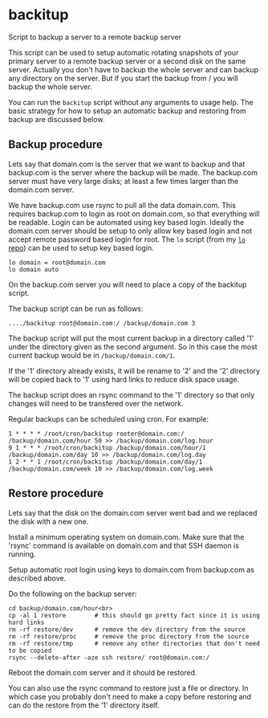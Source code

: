 # backitup
Script to backup a server to a remote backup server

This script can be used to setup automatic rotating snapshots of your primary server
to a remote backup server or a second disk on the same server. Actually you don't
have to backup the whole server and can backup any directory on the server. But
if you start the backup from / you will backup the whole server.

You can run the `backitup` script without any arguments to usage help. The basic
strategy for how to setup an automatic backup and restoring from backup are
discussed below.

## Backup procedure
Lets say that domain.com is the server that we want to backup and that
backup.com is the server where the backup will be made. The backup.com server
must have very large disks; at least a few times larger than the domain.com server.

We have backup.com use rsync to pull all the data domain.com.
This requires backup.com to login as root on domain.com, so that everything
will be readable. Login can be automated using key based login. Ideally
the domain.com server should be setup to only allow key based login and
not accept remote password based login for root.
The `lo` script (from my [`lo` repo](https://github.com/osyed/lo)) can be used to setup key based login.
```
lo domain = root@domain.com
lo domain auto
```

On the backup.com server you will need to place a copy of the
backitup script. 


The backup script can be run as follows:
```
..../backitup root@domain.com:/ /backup/domain.com 3
```

The backup script will put
the most current backup in a directory called '1' under the directory given
as the second argument. So in this case the most current backup would be in
`/backup/domain.com/1`.

If the '1' directory already exists, it will be rename to '2' and the '2' directory
will be copied back to '1' using hard links to reduce disk space usage.

The backup script does an rsync command to the '1' directory so that only changes will need
to be transfered over the network.

Regular backups can be scheduled using cron. For example:
```
1 * * * * /root/cron/backitup rooter@domain.com:/ /backup/domain.com/hour 50 >> /backup/domain.com/log.hour
9 1 * * * /root/cron/backitup /backup/domain.com/hour/1 /backup/domain.com/day 10 >> /backup/domain.com/log.day
1 2 * * 1 /root/cron/backitup /backup/domain.com/day/1 /backup/domain.com/week 10 >> /backup/domain.com/log.week
```

## Restore procedure

Lets say that the disk on the domain.com server went bad and we replaced the disk with a new one.

Install a minimum operating system on domain.com. Make sure that the 'rsync' command is available on domain.com and that SSH daemon is running.

Setup automatic root login using keys to domain.com from backup.com as described above.

Do the following on the backup server:
```
cd backup/domain.com/hour<br>
cp -al 1 restore        # this should go pretty fact since it is using hard links
rm -rf restore/dev      # remove the dev directory from the source
rm -rf restore/proc     # remove the proc directory from the source
rm -rf restore/tmp      # remove any other directories that don't need to be copied
rsync --delete-after -aze ssh restore/ root@domain.com:/
```

Reboot the domain.com server and it should be restored.

You can also use the rsync command to restore just a file or directory. In which case
you probably don't need to make a copy before restoring and can do the restore from
the '1' directory itself.


